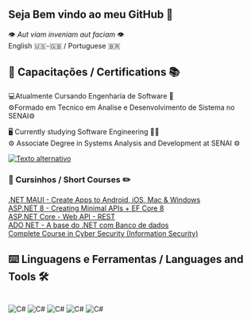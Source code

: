 ## Seja Bem vindo ao meu GitHub 🌟
 👁️ *Aut viam inveniam aut faciam* 👁️<br/>
 English 🇺🇸-🇬🇧 / Portuguese 🇧🇷
 
 ## 🏫 Capacitações / Certifications 📚
 💻Atualmente Cursando Engenharia de Software 📖<br/>
 ⚙️Formado em Tecnico em Analise e Desenvolvimento de Sistema no SENAI⚙️

 🖥 Currently studying Software Engineering 👨‍💻<br/>
⚙️ Associate Degree in Systems Analysis and Development at SENAI ⚙️ 

[![Texto alternativo](https://img.shields.io/badge/LinkedIn-0077B5?style=for-the-badge&logo=linkedin&logoColor=white)](https://br.linkedin.com/in/jo%C3%A3o-vitor-de-oliveira-delaia-231102247?trk=people-guest_people_search-card)


### 📓 Cursinhos / Short Courses ✏️<br/>

[.NET MAUI - Create Apps to Android, iOS, Mac & Windows](https://www.udemy.com/share/109uLo3@o1LUfyh1LvdTs8LwniI8RpFZ8zFXMVZF_7YkBl2S0JoChh9qm8opRgSXVOgHzxtxdw==/)<br>
[ASP.NET 8 - Creating Minimal APIs + EF Core 8](https://www.udemy.com/share/10blxt3@U9KhMxdaJic9yIUiqDOSpGJ6NheWAEvOujchRYoQTwnf7M7auEtcbXK89IwwgoFRsA==/)<br>
[ASP.NET Core - Web API - REST](https://www.udemy.com/share/1023zY3@DKHnSWQN319hRJPVFtkhYttMxgYBQ0k-ww-UJwHlN7HmNxTgMrXYv-8iVhbRTcV78w==/)<br>
[ADO NET - A base do .NET com Banco de dados](https://www.udemy.com/share/106osA3@sNDJirTdkLJCgjlQNC0QVqdNduAk21BYlmPE1Gt2c9IU7Uvh0N1HIQEbG1d-6iuFgA==/)<br>
[Complete Course in Cyber Security (Information Security)](https://www.udemy.com/share/105Aha3@sJn916svPuBn8vVRLQWkOeBsNoxyTUYyklCNhZwXoJcUpHo5FNfsUsDhSmU8ByKc0A==/)



## ⌨️ Linguagens e Ferramentas / Languages and Tools 🛠️

<div style="display: inline_block"><br/>
<img align="center" alt="C#" src="https://img.shields.io/badge/C%23-239120?style=for-the-badge&logo=c-sharp&logoColor=white"/>
<img align="center" alt="C#" src="https://img.shields.io/badge/Python-3776AB?style=for-the-badge&logo=python&logoColor=white"/>
<img align="center" alt="C#" src="https://img.shields.io/badge/Microsoft%20SQL%20Server-CC2927?style=for-the-badge&logo=microsoft%20sql%20server&logoColor=white"/>
<img align="center" alt="C#" src="https://img.shields.io/badge/Visual_Studio-5C2D91?style=for-the-badge&logo=visual%20studio&logoColor=white"/>
<img align="center" alt="C#" src="https://img.shields.io/badge/.NET-5C2D91?style=for-the-badge&logo=.net&logoColor=white"/>

</div>
